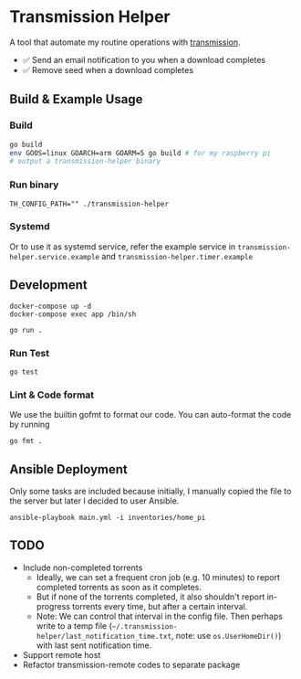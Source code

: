 # Transmission Helper
A tool that automate my routine operations with [transmission](https://github.com/transmission/transmission).
* ✅ Send an email notification to you when a download completes
* ✅ Remove seed when a download completes

## Build & Example Usage
### Build
```sh
go build
env GOOS=linux GOARCH=arm GOARM=5 go build # for my raspberry pi
# output a transmission-helper binary
```

### Run binary
```
TH_CONFIG_PATH="" ./transmission-helper
```

### Systemd
Or to use it as systemd service, refer the example service in `transmission-helper.service.example` and `transmission-helper.timer.example`

## Development
```
docker-compose up -d
docker-compose exec app /bin/sh

go run .
```

### Run Test
```
go test
```

### Lint & Code format
We use the builtin gofmt to format our code.
You can auto-format the code by running
```
go fmt .
```

## Ansible Deployment
Only some tasks are included because initially, I manually copied the file to the server but later I decided to user Ansible.
```
ansible-playbook main.yml -i inventories/home_pi
```

## TODO
* Include non-completed torrents
  * Ideally, we can set a frequent cron job (e.g. 10 minutes) to report completed torrents as soon as it completes.
  * But if none of the torrents completed, it also shouldn't report in-progress torrents every time, but after a certain interval.
  * Note: We can control that interval in the config file. Then perhaps write to a temp file (`~/.transmission-helper/last_notification_time.txt`, note: use `os.UserHomeDir()`) with last sent notification time.
* Support remote host
* Refactor transmission-remote codes to separate package
